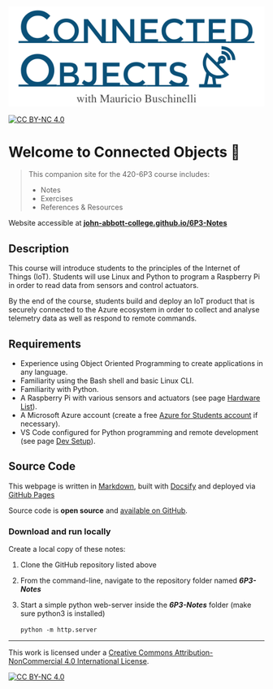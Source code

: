 ![Banner](assets/art_title_path_only.svg ':size=75%')
 
[![CC BY-NC 4.0][cc-by-nc-shield]][cc-by-nc]

# Welcome to Connected Objects 📡

> This companion site for the 420-6P3 course includes:
>
> - Notes
> - Exercises
> - References & Resources

Website accessible at **[john-abbott-college.github.io/6P3-Notes](https://john-abbott-college.github.io/6P3-Notes)**


## Description

This course will introduce students to the principles of the Internet of Things (IoT).
Students will use Linux and Python to program a Raspberry Pi in order to read data from sensors and control actuators.

By the end of the course, students build and deploy an IoT product that is securely connected to the Azure ecosystem in order to collect and analyse telemetry data as well as respond to remote commands.

## Requirements

- Experience using Object Oriented Programming to create applications in any language.
- Familiarity using the Bash shell and basic Linux CLI.
- Familiarity with Python.
- A Raspberry Pi with various sensors and actuators (see page [Hardware List](1-hardware-list.md)).
- A Microsoft Azure account (create a free [Azure for Students account](https://azure.microsoft.com/en-us/free/students/) if necessary).
- VS Code configured for Python programming and remote development (see page [Dev Setup](1-vscode-python-setup.md)).

## Source Code

This webpage is written in [Markdown](https://www.markdownguide.org/), built with [Docsify](https://docsify.js.org/) and deployed via [GitHub Pages](https://pages.github.com/) 

Source code is **open source** and [available on GitHub](https://github.com/John-Abbott-College/6P3-Notes).

### Download and run locally

Create a local copy of these notes:

1. Clone the GitHub repository listed above

2. From the command-line, navigate to the repository folder named ***6P3-Notes*** 

3. Start a simple python web-server inside the ***6P3-Notes*** folder (make sure python3 is installed)

   `python -m http.server`

---

This work is licensed under a [Creative Commons Attribution-NonCommercial 4.0 International License][cc-by-nc].
  
[![CC BY-NC 4.0][cc-by-nc-image]][cc-by-nc]

[cc-by-nc]: http://creativecommons.org/licenses/by-nc/4.0/
[cc-by-nc-image]: https://licensebuttons.net/l/by-nc/4.0/88x31.png
[cc-by-nc-shield]: https://img.shields.io/badge/License-CC%20BY--NC%204.0-lightgrey.svg
